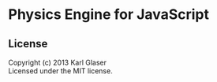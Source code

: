 # Physics Engine for JavaScript
## License
Copyright (c) 2013 Karl Glaser  
Licensed under the MIT license.
